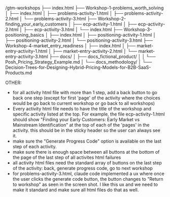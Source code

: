 /gtm-workshops
├── index.html
├── Workshop-1-problems_worth_solving
│   ├── index.html
│   ├── problems-activity-1.html
│   ├── problems-activity-2.html
│   └── problems-activity-3.html
├── Workshop-2-finding_your_early_customers
│   ├── ecp-activity-1.html
│   ├── ecp-activity-2.html
│   ├── ecp-activity-3.html
│   └── index.html
├── Workshop-3-positioning_basics
│   ├── index.html
│   ├── positioning-activity-1.html
│   ├── positioning-activity-2.html
│   └── positioning-activity-3.html
├── Workshop-4-market_entry_readiness
│   ├── index.html
│   ├── market-entry-activity-1.html
│   ├── market-entry-activity-2.html
│   └── market-entry-activity-3.html
├── docs/
│   ├── docs_fictional_product/
│   │   └── Posh_Pricing_Strategy_Example.md
│   └── docs_methodology/
│       └── Decision-Trees-for-Designing-Hybrid-Pricing-Models-for-B2B-SaaS-Products.md





OTHER:
- for all activity html file with more than 1 step, add a back button to go back one step (except for first 'page' of the activity where the choices would be go back to current workshop or go back to all workshops)
- Every activity html file needs to have the title of the workshop and specific activity listed at the top. For example, the file ecp-activity-1.html should show "Finding your Early Customers: Early Market vs Mainstream Identification" at the top of each of the 'pages' in the activity. this should be in the sticky header so the user can always see it.
- make sure the "Generate Progress Code" option is available on the last step of each activity.
- make sure there is enough space between all buttons at the bottom of the page of the last step of all activites html failures
- all activity html files need the standard array of buttons on the last step of the activity: back, generate progress code, go to next workshop
- for problems-activity-3.html, claude code implemented a ux where once the user clicks the generate code button, the button changes to "Return to workshop" as seen in the screen shot. I like this ux and we need to make it standard and make sure all html files do that as well. 
